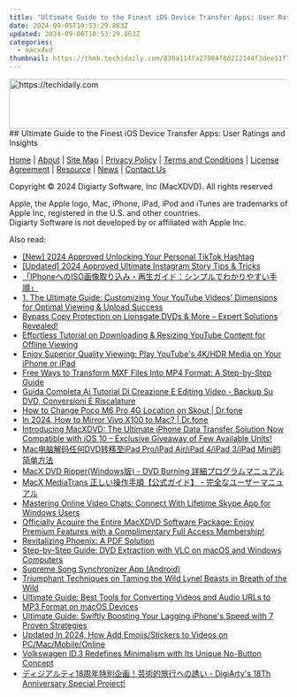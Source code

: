 ```yaml
---
title: "Ultimate Guide to the Finest iOS Device Transfer Apps: User Ratings and Insights"
date: 2024-09-05T10:53:29.863Z
updated: 2024-09-06T10:53:29.863Z
categories:
  - macxdvd
thumbnail: https://thmb.techidaily.com/830a114fa27984f8d212144f3dee11f785f5b8b667c623d0ec997b65a2b06877.jpg
---
```


<!-- affiliate ads begin -->
<a href="https://unicoeye.pxf.io/c/5597632/2134248/18498" target="_top" id="2134248">
  <img src="//a.impactradius-go.com/display-ad/18498-2134248" border="0" alt="https://techidaily.com" width="728" height="90"/>
</a>
<img height="0" width="0" src="https://unicoeye.pxf.io/i/5597632/2134248/18498" style="position:absolute;visibility:hidden;" border="0" />
<!-- affiliate ads end -->
## Ultimate Guide to the Finest iOS Device Transfer Apps: User Ratings and Insights

[Home](https://tools.techidaily.com/macxdvd/products/) | [About](https://tools.techidaily.com/macxdvd/products/) | [Site Map](https://tools.techidaily.com/macxdvd/products/) | [Privacy Policy](https://tools.techidaily.com/macxdvd/products/) | [Terms and Conditions](https://tools.techidaily.com/macxdvd/products/) | [License Agreement](https://tools.techidaily.com/macxdvd/products/) | [Resource](https://tools.techidaily.com/macxdvd/products/) | [News](https://tools.techidaily.com/macxdvd/products/) | [Contact Us](https://tools.techidaily.com/macxdvd/products/)

Copyright © 2024 Digiarty Software, Inc (MacXDVD). All rights reserved

Apple, the Apple logo, Mac, iPhone, iPad, iPod and iTunes are trademarks of Apple Inc, registered in the U.S. and other countries.  
Digiarty Software is not developed by or affiliated with Apple Inc.

<ins class="adsbygoogle"
     style="display:block"
     data-ad-format="autorelaxed"
     data-ad-client="ca-pub-7571918770474297"
     data-ad-slot="1223367746"></ins>



<ins class="adsbygoogle"
     style="display:block"
     data-ad-client="ca-pub-7571918770474297"
     data-ad-slot="8358498916"
     data-ad-format="auto"
     data-full-width-responsive="true"></ins>

<span class="atpl-alsoreadstyle">Also read:</span>
<div><ul>
<li><a href="https://tiktok-clips.techidaily.com/new-2024-approved-unlocking-your-personal-tiktok-hashtag/"><u>[New] 2024 Approved  Unlocking Your Personal TikTok Hashtag</u></a></li>
<li><a href="https://instagram-videos.techidaily.com/updated-2024-approved-ultimate-instagram-story-tips-and-tricks/"><u>[Updated] 2024 Approved  Ultimate Instagram Story Tips & Tricks</u></a></li>
<li><a href="https://discover-guides.techidaily.com/iphoneiso/"><u>「IPhoneへのISO画像取り込み・再生ガイド：シンプルでわかりやすい手順」</u></a></li>
<li><a href="https://discover-guides.techidaily.com/1-the-ultimate-guide-customizing-your-youtube-videos-dimensions-for-optimal-viewing-and-upload-success/"><u>1. The Ultimate Guide: Customizing Your YouTube Videos' Dimensions for Optimal Viewing & Upload Success</u></a></li>
<li><a href="https://discover-guides.techidaily.com/bypass-copy-protection-on-lionsgate-dvds-and-more-expert-solutions-revealed/"><u>Bypass Copy Protection on Lionsgate DVDs & More – Expert Solutions Revealed!</u></a></li>
<li><a href="https://discover-guides.techidaily.com/effortless-tutorial-on-downloading-and-resizing-youtube-content-for-offline-viewing/"><u>Effortless Tutorial on Downloading & Resizing YouTube Content for Offline Viewing</u></a></li>
<li><a href="https://discover-guides.techidaily.com/enjoy-superior-quality-viewing-play-youtubes-4khdr-media-on-your-iphone-or-ipad/"><u>Enjoy Superior Quality Viewing: Play YouTube's 4K/HDR Media on Your iPhone or iPad</u></a></li>
<li><a href="https://discover-guides.techidaily.com/free-ways-to-transform-mxf-files-into-mp4-format-a-step-by-step-guide/"><u>Free Ways to Transform MXF Files Into MP4 Format: A Step-by-Step Guide</u></a></li>
<li><a href="https://discover-guides.techidaily.com/guida-completa-ai-tutorial-di-creazione-e-editing-video-backup-su-dvd-conversioni-e-riscalature/"><u>Guida Completa Ai Tutorial Di Creazione E Editing Video - Backup Su DVD, Conversioni E Riscalature</u></a></li>
<li><a href="https://location-social.techidaily.com/how-to-change-poco-m6-pro-4g-location-on-skout-drfone-by-drfone-virtual-android/"><u>How to Change Poco M6 Pro 4G Location on Skout | Dr.fone</u></a></li>
<li><a href="https://screen-mirror.techidaily.com/in-2024-how-to-mirror-vivo-x100-to-mac-drfone-by-drfone-android/"><u>In 2024, How to Mirror Vivo X100 to Mac? | Dr.fone</u></a></li>
<li><a href="https://discover-guides.techidaily.com/introducing-macxdvd-the-ultimate-iphone-data-transfer-solution-now-compatible-with-ios-10-exclusive-giveaway-of-few-available-units/"><u>Introducing MacXDVD: The Ultimate iPhone Data Transfer Solution Now Compatible with iOS 10 – Exclusive Giveaway of Few Available Units!</u></a></li>
<li><a href="https://discover-guides.techidaily.com/macdvdipad-proipad-airipad-4ipad-3ipad-mini/"><u>Mac电脑解码任何DVD转移至iPad Pro/iPad Air/iPad 4/iPad 3/iPad Mini的简单方法</u></a></li>
<li><a href="https://discover-guides.techidaily.com/macx-dvd-ripperwindows-dvd-burning/"><u>MacX DVD Ripper(Windows版) - DVD Burning 詳細プログラムマニュアル</u></a></li>
<li><a href="https://discover-guides.techidaily.com/1724766456654-macx-mediatrans/"><u>MacX MediaTrans 正しい操作手順【公式ガイド】 - 完全なユーザーマニュアル</u></a></li>
<li><a href="https://tech-renaissance.techidaily.com/mastering-online-video-chats-connect-with-lifetime-skype-app-for-windows-users/"><u>Mastering Online Video Chats: Connect With Lifetime Skype App for Windows Users</u></a></li>
<li><a href="https://discover-guides.techidaily.com/officially-acquire-the-entire-macxdvd-software-package-enjoy-premium-features-with-a-complimentary-full-access-membership/"><u>Officially Acquire the Entire MacXDVD Software Package: Enjoy Premium Features with a Complimentary Full Access Membership!</u></a></li>
<li><a href="https://data-wizards.techidaily.com/revitalizing-phoenix-a-pdf-solution/"><u>Revitalizing Phoenix: A PDF Solution</u></a></li>
<li><a href="https://discover-guides.techidaily.com/step-by-step-guide-dvd-extraction-with-vlc-on-macos-and-windows-computers/"><u>Step-by-Step Guide: DVD Extraction with VLC on macOS and Windows Computers</u></a></li>
<li><a href="https://extra-resources.techidaily.com/supreme-song-synchronizer-app-android/"><u>Supreme Song Synchronizer App (Android)</u></a></li>
<li><a href="https://tech-renaissance.techidaily.com/triumphant-techniques-on-taming-the-wild-lynel-beasts-in-breath-of-the-wild/"><u>Triumphant Techniques on Taming the Wild Lynel Beasts in Breath of the Wild</u></a></li>
<li><a href="https://discover-guides.techidaily.com/ultimate-guide-best-tools-for-converting-videos-and-audio-urls-to-mp3-format-on-macos-devices/"><u>Ultimate Guide: Best Tools for Converting Videos and Audio URLs to MP3 Format on macOS Devices</u></a></li>
<li><a href="https://discover-guides.techidaily.com/ultimate-guide-swiftly-boosting-your-lagging-iphones-speed-with-7-proven-strategies/"><u>Ultimate Guide: Swiftly Boosting Your Lagging iPhone's Speed with 7 Proven Strategies</u></a></li>
<li><a href="https://meme-emoji.techidaily.com/updated-in-2024-how-add-emojisstickers-to-videos-on-pcmacmobileonline/"><u>Updated In 2024, How Add Emojis/Stickers to Videos on PC/Mac/Mobile/Online</u></a></li>
<li><a href="https://some-knowledge.techidaily.com/volkswagen-id3-redefines-minimalism-with-its-unique-no-button-concept/"><u>Volkswagen ID.3 Redefines Minimalism with Its Unique No-Button Concept</u></a></li>
<li><a href="https://discover-guides.techidaily.com/18-digiartys-18th-anniversary-special-project/"><u>ディジアルティ18周年特別企画！芸術的旅行への誘い - DigiArty's 18Th Anniversary Special Project!</u></a></li>
</ul></div>
